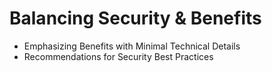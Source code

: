 # Balancing Security & Benefits

- Emphasizing Benefits with Minimal Technical Details
- Recommendations for Security Best Practices
